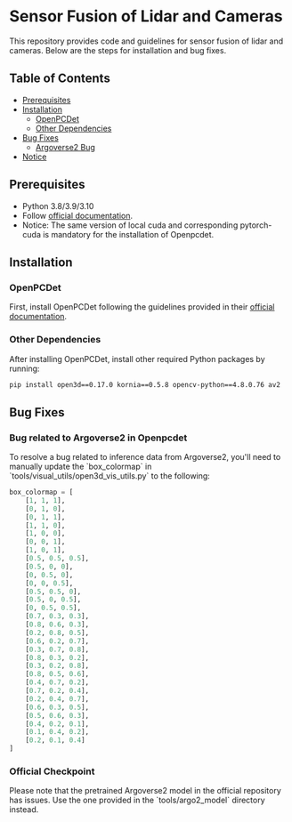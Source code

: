 # Sensor Fusion of Lidar and Cameras

This repository provides code and guidelines for sensor fusion of lidar and cameras. Below are the steps for installation and bug fixes.

## Table of Contents

- [Prerequisites](#prerequisites)
- [Installation](#installation)
  - [OpenPCDet](#openpcdet)
  - [Other Dependencies](#other-dependencies)
- [Bug Fixes](#bug-fixes)
  - [Argoverse2 Bug](#argoverse2-bug)
- [Notice](#notice)

## Prerequisites

- Python 3.8/3.9/3.10
- Follow [official documentation](https://github.com/open-mmlab/OpenPCDet/blob/master/docs/INSTALL.md).
- Notice: The same version of local cuda and corresponding pytorch-cuda is mandatory for the installation of Openpcdet.

## Installation

### OpenPCDet

First, install OpenPCDet following the guidelines provided in their [official documentation](https://github.com/open-mmlab/OpenPCDet/blob/master/docs/INSTALL.md).

### Other Dependencies

After installing OpenPCDet, install other required Python packages by running:

```bash
pip install open3d==0.17.0 kornia==0.5.8 opencv-python==4.8.0.76 av2
```

## Bug Fixes

### Bug related to Argoverse2 in Openpcdet

To resolve a bug related to inference data from Argoverse2, you'll need to manually update the \`box_colormap\` in \`tools/visual_utils/open3d_vis_utils.py\` to the following:

```python
box_colormap = [
    [1, 1, 1],
    [0, 1, 0],
    [0, 1, 1],
    [1, 1, 0],
    [1, 0, 0],
    [0, 0, 1],
    [1, 0, 1],
    [0.5, 0.5, 0.5],
    [0.5, 0, 0],
    [0, 0.5, 0],
    [0, 0, 0.5],
    [0.5, 0.5, 0],
    [0.5, 0, 0.5],
    [0, 0.5, 0.5],
    [0.7, 0.3, 0.3],
    [0.8, 0.6, 0.3],
    [0.2, 0.8, 0.5],
    [0.6, 0.2, 0.7],
    [0.3, 0.7, 0.8],
    [0.8, 0.3, 0.2],
    [0.3, 0.2, 0.8],
    [0.8, 0.5, 0.6],
    [0.4, 0.7, 0.2],
    [0.7, 0.2, 0.4],
    [0.2, 0.4, 0.7],
    [0.6, 0.3, 0.5],
    [0.5, 0.6, 0.3],
    [0.4, 0.2, 0.1],
    [0.1, 0.4, 0.2],
    [0.2, 0.1, 0.4]
]
```


### Official Checkpoint

Please note that the pretrained Argoverse2 model in the official repository has issues. Use the one provided in the \`tools/argo2_model\` directory instead.
